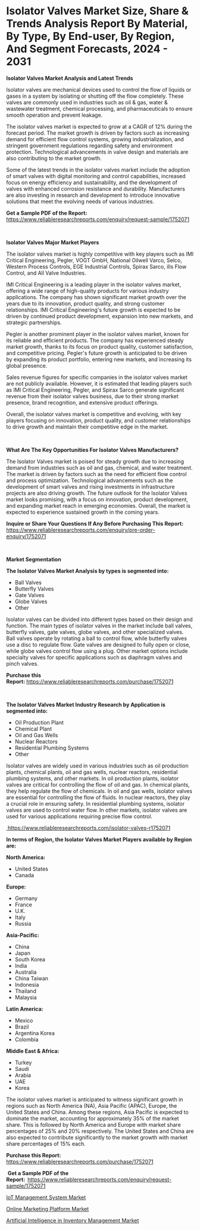 <p><h1>Isolator Valves Market Size, Share & Trends Analysis Report By Material, By Type, By End-user, By Region, And Segment Forecasts, 2024 - 2031</h1></p><p><strong>Isolator Valves Market Analysis and Latest Trends</strong></p>
<p><p>Isolator valves are mechanical devices used to control the flow of liquids or gases in a system by isolating or shutting off the flow completely. These valves are commonly used in industries such as oil & gas, water & wastewater treatment, chemical processing, and pharmaceuticals to ensure smooth operation and prevent leakage.</p><p>The isolator valves market is expected to grow at a CAGR of 12% during the forecast period. The market growth is driven by factors such as increasing demand for efficient flow control systems, growing industrialization, and stringent government regulations regarding safety and environment protection. Technological advancements in valve design and materials are also contributing to the market growth.</p><p>Some of the latest trends in the isolator valves market include the adoption of smart valves with digital monitoring and control capabilities, increased focus on energy efficiency and sustainability, and the development of valves with enhanced corrosion resistance and durability. Manufacturers are also investing in research and development to introduce innovative solutions that meet the evolving needs of various industries.</p></p>
<p><strong>Get a Sample PDF of the Report:&nbsp;</strong> <a href="https://www.reliableresearchreports.com/enquiry/request-sample/1752071">https://www.reliableresearchreports.com/enquiry/request-sample/1752071</a></p>
<p>&nbsp;</p>
<p><strong>Isolator Valves Major Market Players</strong></p>
<p><p>The isolator valves market is highly competitive with key players such as IMI Critical Engineering, Pegler, VOGT GmbH, National Oilwell Varco, Selco, Western Process Controls, EGE Industrial Controls, Spirax Sarco, ills Flow Control, and All Valve Industries.</p><p>IMI Critical Engineering is a leading player in the isolator valves market, offering a wide range of high-quality products for various industry applications. The company has shown significant market growth over the years due to its innovation, product quality, and strong customer relationships. IMI Critical Engineering's future growth is expected to be driven by continued product development, expansion into new markets, and strategic partnerships.</p><p>Pegler is another prominent player in the isolator valves market, known for its reliable and efficient products. The company has experienced steady market growth, thanks to its focus on product quality, customer satisfaction, and competitive pricing. Pegler's future growth is anticipated to be driven by expanding its product portfolio, entering new markets, and increasing its global presence.</p><p>Sales revenue figures for specific companies in the isolator valves market are not publicly available. However, it is estimated that leading players such as IMI Critical Engineering, Pegler, and Spirax Sarco generate significant revenue from their isolator valves business, due to their strong market presence, brand recognition, and extensive product offerings.</p><p>Overall, the isolator valves market is competitive and evolving, with key players focusing on innovation, product quality, and customer relationships to drive growth and maintain their competitive edge in the market.</p></p>
<p>&nbsp;</p>
<p><strong>What Are The Key Opportunities For Isolator Valves Manufacturers?</strong></p>
<p><p>The Isolator Valves market is poised for steady growth due to increasing demand from industries such as oil and gas, chemical, and water treatment. The market is driven by factors such as the need for efficient flow control and process optimization. Technological advancements such as the development of smart valves and rising investments in infrastructure projects are also driving growth. The future outlook for the Isolator Valves market looks promising, with a focus on innovation, product development, and expanding market reach in emerging economies. Overall, the market is expected to experience sustained growth in the coming years.</p></p>
<p><strong>Inquire or Share Your Questions If Any Before Purchasing This Report:</strong> <a href="https://www.reliableresearchreports.com/enquiry/pre-order-enquiry/1752071">https://www.reliableresearchreports.com/enquiry/pre-order-enquiry/1752071</a></p>
<p>&nbsp;</p>
<p><strong>Market Segmentation</strong></p>
<p><strong>The Isolator Valves Market Analysis by types is segmented into:</strong></p>
<p><ul><li>Ball Valves</li><li>Butterfly Valves</li><li>Gate Valves</li><li>Globe Valves</li><li>Other</li></ul></p>
<p><p>Isolator valves can be divided into different types based on their design and function. The main types of isolator valves in the market include ball valves, butterfly valves, gate valves, globe valves, and other specialized valves. Ball valves operate by rotating a ball to control flow, while butterfly valves use a disc to regulate flow. Gate valves are designed to fully open or close, while globe valves control flow using a plug. Other market options include specialty valves for specific applications such as diaphragm valves and pinch valves.</p></p>
<p><strong>Purchase this Report:&nbsp;</strong><a href="https://www.reliableresearchreports.com/purchase/1752071">https://www.reliableresearchreports.com/purchase/1752071</a></p>
<p>&nbsp;</p>
<p><strong>The Isolator Valves Market Industry Research by Application is segmented into:</strong></p>
<p><ul><li>Oil Production Plant</li><li>Chemical Plant</li><li>Oil and Gas Wells</li><li>Nuclear Reactors</li><li>Residential Plumbing Systems</li><li>Other</li></ul></p>
<p><p>Isolator valves are widely used in various industries such as oil production plants, chemical plants, oil and gas wells, nuclear reactors, residential plumbing systems, and other markets. In oil production plants, isolator valves are critical for controlling the flow of oil and gas. In chemical plants, they help regulate the flow of chemicals. In oil and gas wells, isolator valves are essential for controlling the flow of fluids. In nuclear reactors, they play a crucial role in ensuring safety. In residential plumbing systems, isolator valves are used to control water flow. In other markets, isolator valves are used for various applications requiring precise flow control.</p></p>
<p><a href="https://www.reliableresearchreports.com/isolator-valves-r1752071">&nbsp;https://www.reliableresearchreports.com/isolator-valves-r1752071</a></p>
<p><strong>In terms of Region, the Isolator Valves Market Players available by Region are:</strong></p>
<p>
    <p> <strong> North America: </strong>
        <ul>
            <li>United States</li>
            <li>Canada</li>
        </ul>
        </p> 
    <p> <strong> Europe: </strong>
        <ul>
            <li>Germany</li>
            <li>France</li>
            <li>U.K.</li>
            <li>Italy</li>
            <li>Russia</li>
        </ul>
        </p> 
    <p> <strong> Asia-Pacific: </strong>
        <ul>
            <li>China</li>
            <li>Japan</li>
            <li>South Korea</li>
            <li>India</li>
            <li>Australia</li>
            <li>China Taiwan</li>
            <li>Indonesia</li>
            <li>Thailand</li>
            <li>Malaysia</li>
        </ul>
        </p> 
    <p> <strong> Latin America: </strong>
        <ul>
            <li>Mexico</li>
            <li>Brazil</li>
            <li>Argentina Korea</li>
            <li>Colombia</li>
        </ul>
        </p> 
    <p> <strong> Middle East & Africa: </strong>
        <ul>
            <li>Turkey</li>
            <li>Saudi</li>
            <li>Arabia</li>
            <li>UAE</li>
            <li>Korea</li>
        </ul>
    </p>
    </p>
<p><p>The isolator valves market is anticipated to witness significant growth in regions such as North America (NA), Asia Pacific (APAC), Europe, the United States and China. Among these regions, Asia Pacific is expected to dominate the market, accounting for approximately 35% of the market share. This is followed by North America and Europe with market share percentages of 25% and 20% respectively. The United States and China are also expected to contribute significantly to the market growth with market share percentages of 15% each.</p></p>
<p><strong>Purchase this Report: </strong><a href="https://www.reliableresearchreports.com/purchase/1752071">https://www.reliableresearchreports.com/purchase/1752071</a></p>
<p>&nbsp;<strong>Get a Sample PDF of the Report:&nbsp;&nbsp;</strong><a href="https://www.reliableresearchreports.com/enquiry/request-sample/1752071">https://www.reliableresearchreports.com/enquiry/request-sample/1752071</a></p>
<p><strong></strong></p>
<p><p><a href="https://www.linkedin.com/pulse/iot-management-system-market-share-evolution-growth-trends-2024-d1uyc">IoT Management System Market</a></p><p><a href="https://www.linkedin.com/pulse/online-marketing-platformnbspmarket-focuses-market-share-size-projected-cxapc">Online Marketing Platform Market</a></p><p><a href="https://www.linkedin.com/pulse/artificial-intelligence-inventory-management-market-size-reveals-lf4tc">Artificial Intelligence in Inventory Management Market</a></p></p>